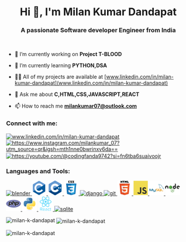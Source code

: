 <h1 align="center">Hi 👋, I'm Milan Kumar Dandapat</h1>
<h3 align="center">A passionate Software developer Engineer from India</h3>
<img src="https://user-images.githubusercontent.com/74038190/221352975-94759904-aa4c-4032-a8ab-b546efb9c478.gif" alt="">

- 🔭 I’m currently working on **Project T-BLOOD**

- 🌱 I’m currently learning **PYTHON,DSA**

- 👨‍💻 All of my projects are available at [www.linkedin.com/in/milan-kumar-dandapat](www.linkedin.com/in/milan-kumar-dandapat)

- 💬 Ask me about **C,HTML,CSS,JAVASCRIPT,REACT**

- 📫 How to reach me **milankumar07@outlook.com**

<h3 align="left">Connect with me:</h3>
<p align="left">
<a href="https://linkedin.com/in/www.linkedin.com/in/milan-kumar-dandapat" target="blank"><img align="center" src="https://raw.githubusercontent.com/rahuldkjain/github-profile-readme-generator/master/src/images/icons/Social/linked-in-alt.svg" alt="www.linkedin.com/in/milan-kumar-dandapat" height="30" width="40" /></a>
<a href="https://instagram.com/https://www.instagram.com/milankumar_07?utm_source=qr&igsh=mth1nne0bwrinxv6da==" target="blank"><img align="center" src="https://raw.githubusercontent.com/rahuldkjain/github-profile-readme-generator/master/src/images/icons/Social/instagram.svg" alt="https://www.instagram.com/milankumar_07?utm_source=qr&igsh=mth1nne0bwrinxv6da==" height="30" width="40" /></a>
<a href="https://www.youtube.com/c/https://youtube.com/@codingfanda9742?si=fn6tba6suaivoojr" target="blank"><img align="center" src="https://raw.githubusercontent.com/rahuldkjain/github-profile-readme-generator/master/src/images/icons/Social/youtube.svg" alt="https://youtube.com/@codingfanda9742?si=fn6tba6suaivoojr" height="30" width="40" /></a>
</p>

<h3 align="left">Languages and Tools:</h3>
<p align="left"> <a href="https://www.blender.org/" target="_blank" rel="noreferrer"> <img src="https://download.blender.org/branding/community/blender_community_badge_white.svg" alt="blender" width="40" height="40"/> </a> <a href="https://www.cprogramming.com/" target="_blank" rel="noreferrer"> <img src="https://raw.githubusercontent.com/devicons/devicon/master/icons/c/c-original.svg" alt="c" width="40" height="40"/> </a> <a href="https://www.w3schools.com/cpp/" target="_blank" rel="noreferrer"> <img src="https://raw.githubusercontent.com/devicons/devicon/master/icons/cplusplus/cplusplus-original.svg" alt="cplusplus" width="40" height="40"/> </a> <a href="https://www.w3schools.com/css/" target="_blank" rel="noreferrer"> <img src="https://raw.githubusercontent.com/devicons/devicon/master/icons/css3/css3-original-wordmark.svg" alt="css3" width="40" height="40"/> </a> <a href="https://www.djangoproject.com/" target="_blank" rel="noreferrer"> <img src="https://cdn.worldvectorlogo.com/logos/django.svg" alt="django" width="40" height="40"/> </a> <a href="https://git-scm.com/" target="_blank" rel="noreferrer"> <img src="https://www.vectorlogo.zone/logos/git-scm/git-scm-icon.svg" alt="git" width="40" height="40"/> </a> <a href="https://www.w3.org/html/" target="_blank" rel="noreferrer"> <img src="https://raw.githubusercontent.com/devicons/devicon/master/icons/html5/html5-original-wordmark.svg" alt="html5" width="40" height="40"/> </a> <a href="https://developer.mozilla.org/en-US/docs/Web/JavaScript" target="_blank" rel="noreferrer"> <img src="https://raw.githubusercontent.com/devicons/devicon/master/icons/javascript/javascript-original.svg" alt="javascript" width="40" height="40"/> </a> <a href="https://www.mysql.com/" target="_blank" rel="noreferrer"> <img src="https://raw.githubusercontent.com/devicons/devicon/master/icons/mysql/mysql-original-wordmark.svg" alt="mysql" width="40" height="40"/> </a> <a href="https://nodejs.org" target="_blank" rel="noreferrer"> <img src="https://raw.githubusercontent.com/devicons/devicon/master/icons/nodejs/nodejs-original-wordmark.svg" alt="nodejs" width="40" height="40"/> </a> <a href="https://www.php.net" target="_blank" rel="noreferrer"> <img src="https://raw.githubusercontent.com/devicons/devicon/master/icons/php/php-original.svg" alt="php" width="40" height="40"/> </a> <a href="https://www.python.org" target="_blank" rel="noreferrer"> <img src="https://raw.githubusercontent.com/devicons/devicon/master/icons/python/python-original.svg" alt="python" width="40" height="40"/> </a> <a href="https://reactjs.org/" target="_blank" rel="noreferrer"> <img src="https://raw.githubusercontent.com/devicons/devicon/master/icons/react/react-original-wordmark.svg" alt="react" width="40" height="40"/> </a> <a href="https://www.sqlite.org/" target="_blank" rel="noreferrer"> <img src="https://www.vectorlogo.zone/logos/sqlite/sqlite-icon.svg" alt="sqlite" width="40" height="40"/> </a> </p>

<p><img align="left" src="https://github-readme-stats.vercel.app/api/top-langs?username=milan-k-dandapat&show_icons=true&locale=en&layout=compact" alt="milan-k-dandapat" /></p>

<p>&nbsp;<img align="center" src="https://github-readme-stats.vercel.app/api?username=milan-k-dandapat&show_icons=true&locale=en" alt="milan-k-dandapat" /></p>

<p><img align="center" src="https://github-readme-streak-stats.herokuapp.com/?user=milan-k-dandapat&" alt="milan-k-dandapat" /></p>
